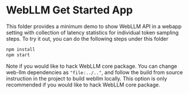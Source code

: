 # WebLLM Get Started App

This folder provides a minimum demo to show WebLLM API in a webapp setting with
collection of latency statistics for individual token sampling steps.
To try it out, you can do the following steps under this folder

```bash
npm install
npm start
```

Note if you would like to hack WebLLM core package.
You can change web-llm dependencies as `"file:../.."`, and follow the build from source
instruction in the project to build webllm locally. This option is only recommended
if you would like to hack WebLLM core package.
